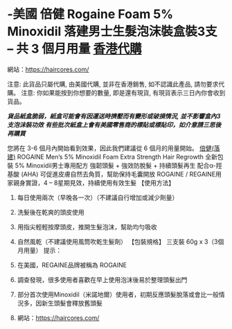 # -美國 倍健 Rogaine Foam 5% Minoxidil 落建男士生髮泡沫裝盒裝3支 – 共 3 個月用量 [香港代購](https://haircores.com/)

網站：https://haircores.com/

注意: 此貨品只屬代購, 由美國代購, 並非在香港銷售, 如不認識此產品, 請勿要求代購。
注意: 你如果能按到你想要的數量, 即是還有現貨, 有現貨表示三日內你會收到貨品。

***貨品紙盒脆弱，紙盒可能會有因運送時擠壓而有變形或破損情況, 並不影響盒內3支泡沫裝功效***
***有些批次紙盒上會有美國零售商的標貼或標貼印，如介意請三思後再購買***

您將在 3-6 個月內開始看到效果，因此我們建議從 6 個月的用量開始。
[倍健(落建)](https://haircores.com/product/%e7%be%8e%e5%9c%8b-%e5%80%8d%e5%81%a5-rogaine-foam-5-minoxidil-%e8%90%bd%e5%bb%ba%e7%94%b7%e5%a3%ab%e7%94%9f%e9%ab%ae%e6%b3%a1%e6%b2%ab%e8%a3%9d%e7%9b%92%e8%a3%9d3%e6%94%af-%e5%85%b1-3/) ROGAINE Men’s 5% Minoxidil Foam Extra Strength Hair Regrowth
全新包裝 5% Minoxidil男士專用配方
強韌頭髮 + 強效防脫髮 + 持續頭髮再生
配合α-羥基酸 (AHA) 可促進皮膚自然去角質，幫助保持毛囊開放
ROGAINE / REGAINE用家親身實證，4 – 8星期見效，持續使用有效生髮
【使用方法】
1. 每日使用兩次（早晚各一次）（不建議自行增加或減少劑量）
2. 洗髮後在乾爽的頭皮使用
3. 用指尖輕輕按摩頭皮，推開生髮泡沫，幫助均勻吸收
4. 自然風乾（不建議使用風筒吹乾生髮劑）
【包裝規格】
三支裝 60g x 3（3個月用量）
提示：
1. 在美國，REGAINE品牌被稱為 ROGAINE
2. 調查發現，很多使用者喜歡在早上使用泡沫後易於整理頭髮出門
3. 部分首次使用Minoxidil（米諾地爾）使用者，初期反應頭髮脫落或會比一般情況多，因新生頭髮會釋放舊頭髮

4. 網站：https://haircores.com/
